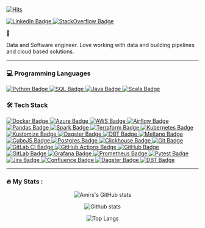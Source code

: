 
[![Hits](https://hits.seeyoufarm.com/api/count/incr/badge.svg?url=https%3A%2F%2Fgithub.com%2Fahnazary&count_bg=%2379C83D&title_bg=%23555555&icon=&icon_color=%23E7E7E7&title=hits&edge_flat=false)](https://hits.seeyoufarm.com)

<!-- <p align="center">
<img src="image_delta_pipeline_cloud.png?raw=true" width="900" height="500">
</p> -->


<div id="badges">
    <!-- LinkedIn -->
    <a href="https://www.linkedin.com/in/amir-nazary/">
        <img src="https://img.shields.io/badge/LinkedIn-blue?style=for-the-badge&logo=linkedin&logoColor=white" alt="LinkedIn Badge"/>
    </a>
    <!-- stackoverflow -->
    <a href="https://stackoverflow.com/users/18032364/amirhossein-nazary">
        <img src="https://img.shields.io/badge/StackOverflow-orange?style=for-the-badge&logo=stackoverflow&logoColor=white" alt="StackOverflow Badge"/>
    </a>
</div>

:wave:

Data and Software engineer. Love working with data and building pipelines and cloud based solutions.

---

### :computer: Programming Languages
<div>
    <!-- Python -->
    <a href="https://www.linkedin.com/in/amirhossein-nazary/details/skills/">
        <img src="https://img.shields.io/badge/python-3776AB?style=for-the-badge&logo=python&logoColor=white" alt="Python Badge"/>
    </a>
    <!-- SQL -->
    <a>
        <a href="https://www.linkedin.com/in/amirhossein-nazary/details/skills/">
        <img src="https://img.shields.io/badge/SQL-4479A1?style=for-the-badge&logo=amazon-dynamodb&logoColor=white" alt="SQL Badge"/>
    </a>
    <!-- Java -->
    <a href="https://www.linkedin.com/in/amirhossein-nazary/details/skills/">
        <img src="https://img.shields.io/badge/java-007396?style=for-the-badge&logo=java&logoColor=white" alt="Java Badge"/>
    </a>
    <!-- Scala -->
    <a href="https://www.linkedin.com/in/amirhossein-nazary/details/skills/">
        <img src="https://img.shields.io/badge/scala-DC322F?style=for-the-badge&logo=scala&logoColor=white" alt="Scala Badge"/>
    </a> 
</div>

### :hammer_and_wrench: Tech Stack

<div>
    <!-- Docker -->
    <a>
        <a href="https://www.linkedin.com/in/amirhossein-nazary/details/skills/">
        <img src="https://img.shields.io/badge/docker-2496ED?style=for-the-badge&logo=docker&logoColor=white" alt="Docker Badge"/>
    </a>
    <!-- azure -->
    <a href="https://www.linkedin.com/in/amirhossein-nazary/details/skills/">
        <img src="https://img.shields.io/badge/azure-0089D6?style=for-the-badge&logo=microsoft-azure&logoColor=white" alt="Azure Badge"/>
    </a>
    <!-- aws -->
    <a>
    <a href="https://www.linkedin.com/in/amirhossein-nazary/details/skills/">
        <img src="https://img.shields.io/badge/aws-232F3E?style=for-the-badge&logo=amazon-aws&logoColor=white" alt="AWS Badge"/>
    </a>
    <!-- airflow -->
    <a>
    <a href="https://www.linkedin.com/in/amirhossein-nazary/details/skills/">
        <img src="https://img.shields.io/badge/airflow-017CEE?style=for-the-badge&logo=apache-airflow&logoColor=white" alt="Airflow Badge"/>
    </a>
    <!-- Pandas -->
    <a>
        <a href="https://www.linkedin.com/in/amirhossein-nazary/details/skills/">
        <img src="https://img.shields.io/badge/pandas-150458?style=for-the-badge&logo=pandas&logoColor=white" alt="Pandas Badge"/>
    </a>
    <!-- spark -->
    <a>
        <a href="https://www.linkedin.com/in/amirhossein-nazary/details/skills/">
        <img src="https://img.shields.io/badge/spark-E25A1C?style=for-the-badge&logo=apache-spark&logoColor=white" alt="Spark Badge"/>
    </a>
    <!-- Terraform -->
    <a>
        <a href="https://www.linkedin.com/in/amirhossein-nazary/details/skills/">
        <img src="https://img.shields.io/badge/terraform-623CE4?style=for-the-badge&logo=terraform&logoColor=white" alt="Terraform Badge"/>
    </a>
    <!-- kubernetes -->
    <a>
        <a href="https://www.linkedin.com/in/amirhossein-nazary/details/skills/">
        <img src="https://img.shields.io/badge/kubernetes-326CE5?style=for-the-badge&logo=kubernetes&logoColor=white" alt="Kubernetes Badge"/>
    </a>
    <!-- kustomize -->
    <a>
        <a href="https://www.linkedin.com/in/amirhossein-nazary/details/skills/">
        <img src="https://img.shields.io/badge/kustomize-326CE5?style=for-the-badge&logo=kubernetes&logoColor=white" alt="Kustomize Badge"/>
    </a>
    <!-- dagster -->
    <a>
        <a href="https://www.linkedin.com/in/amirhossein-nazary/details/skills/">
        <img src="https://img.shields.io/badge/dagster-2A7ED0?style=for-the-badge&logo=dagster&logoColor=white" alt="Dagster Badge"/>
    </a>
    <!-- dbt -->
    <a>
        <a href="https://www.linkedin.com/in/amirhossein-nazary/details/skills/">
        <img src="https://img.shields.io/badge/dbt-FF6600?style=for-the-badge&logo=dbt&logoColor=white" alt="DBT Badge"/>
    </a>
    <!-- meltano -->
    <a>
        <a href="https://www.linkedin.com/in/amirhossein-nazary/details/skills/">
        <img src="https://img.shields.io/badge/meltano-FF6600?style=for-the-badge&logo=meltano&logoColor=white" alt="Meltano Badge"/>
    </a>
    <!-- cubejs -->
    <a>
        <a href="https://www.linkedin.com/in/amirhossein-nazary/details/skills/">
        <img src="https://img.shields.io/badge/cubejs-FF6600?style=for-the-badge&logo=cubejs&logoColor=white" alt="CubeJS Badge"/>
    </a>
    <a>
    <!-- postgres -->
        <a href="https://www.linkedin.com/in/amirhossein-nazary/details/skills/">
        <img src="https://img.shields.io/badge/postgres-4169E1?style=for-the-badge&logo=postgresql&logoColor=white" alt="Postgres Badge"/>
    </a>
    <!-- clckhouse -->
    <a>
        <a href="https://www.linkedin.com/in/amirhossein-nazary/details/skills/">
        <img src="https://img.shields.io/badge/clickhouse-FF0000?style=for-the-badge&logo=clickhouse&logoColor=white" alt="Clickhouse Badge"/>
    </a>
    <a>
        <a href="https://www.linkedin.com/in/amirhossein-nazary/details/skills/">
    </a>
        <a href="https://www.linkedin.com/in/amirhossein-nazary/details/skills/">
        <img src="https://img.shields.io/badge/git-F05032?style=for-the-badge&logo=git&logoColor=white" alt="Git Badge"/>
    <!--  GitLab CI -->
    </a>
        <a href="https://www.linkedin.com/in/amirhossein-nazary/details/skills/">
        <img src="https://img.shields.io/badge/gitlab CI-330F63?style=for-the-badge&logo=gitlab&logoColor=white" alt="GitLab CI Badge"/>
    </a>
    <!--  GitHub Actions -->
        <a href="https://www.linkedin.com/in/amirhossein-nazary/details/skills/">
        <img src="https://img.shields.io/badge/github actions-2088FF?style=for-the-badge&logo=github-actions&logoColor=white" alt="GitHub Actions Badge"/>
    </a>
    <!-- GitHub -->
    <a href="https://www.linkedin.com/in/amirhossein-nazary/details/skills/">
        <img src="https://img.shields.io/badge/github-181717?style=for-the-badge&logo=github&logoColor=white" alt="GitHub Badge"/>
    </a>
    <!-- GitLab -->
    <a href="https://www.linkedin.com/in/amirhossein-nazary/details/skills/">
        <img src="https://img.shields.io/badge/gitlab-FCA121?style=for-the-badge&logo=gitlab&logoColor=white" alt="GitLab Badge"/>
    </a>
    <!-- grafana -->
    <a>
        <a href="https://www.linkedin.com/in/amirhossein-nazary/details/skills/">
        <img src="https://img.shields.io/badge/grafana-F46800?style=for-the-badge&logo=grafana&logoColor=white" alt="Grafana Badge"/>
    </a>
    <!-- prometheus -->
    <a>
        <a href="https://www.linkedin.com/in/amirhossein-nazary/details/skills/">
        <img src="https://img.shields.io/badge/prometheus-E6522C?style=for-the-badge&logo=prometheus&logoColor=white" alt="Prometheus Badge"/>
    </a>
    <!-- Pytest -->
    <a>
        <a href="https://www.linkedin.com/in/amirhossein-nazary/details/skills/">
        <img src="https://img.shields.io/badge/pytest-0A9EDC?style=for-the-badge&logo=pytest&logoColor=white" alt="Pytest Badge"/>
    </a>
    <!-- jira -->
    <a>
        <a href="https://www.linkedin.com/in/amirhossein-nazary/details/skills/">
        <img src="https://img.shields.io/badge/jira-0052CC?style=for-the-badge&logo=jira&logoColor=white" alt="Jira Badge"/>
    </a>
    <!-- confluence -->
    <a>
        <a href="https://www.linkedin.com/in/amirhossein-nazary/details/skills/">
        <img src="https://img.shields.io/badge/confluence-172B4D?style=for-the-badge&logo=confluence&logoColor=white" alt="Confluence Badge"/>
    </a>
    <!-- dagster -->
    <a>
        <a href="https://www.linkedin.com/in/amirhossein-nazary/details/skills/">
        <img src="https://img.shields.io/badge/dagster-2A7ED0?style=for-the-badge&logo=dagster&logoColor=white" alt="Dagster Badge"/>
    </a>
    <!-- dbt -->
    <a>
        <a href="https://www.linkedin.com/in/amirhossein-nazary/details/skills/">
        <img src="https://img.shields.io/badge/dbt-FF6600?style=for-the-badge&logo=dbt&logoColor=white" alt="DBT Badge"/>
    </a>
</div>

<!-- ### :books: Libraries & Frameworks
<div>   
    <a>
    <a href="https://www.linkedin.com/in/amirhossein-nazary/details/skills/">
        <img src="https://img.shields.io/badge/python pandas-150458?style=for-the-badge&logo=pandas&logoColor=white" alt="Pandas Badge"/>
    </a>
    <a>
    <a href="https://www.linkedin.com/in/amirhossein-nazary/details/skills/">
        <img src="https://img.shields.io/badge/python boto3-569A31?style=for-the-badge&logo=amazon-aws&logoColor=white" alt="Boto3 Badge"/>
    </a>
    <a>
    <a href="https://www.linkedin.com/in/amirhossein-nazary/details/skills/">
        <img src="https://img.shields.io/badge/python numpy-013243?style=for-the-badge&logo=numpy&logoColor=white" alt="Numpy Badge"/>
    </a>
    <a>
    <a href="https://www.linkedin.com/in/amirhossein-nazary/details/skills/">
        <img src="https://img.shields.io/badge/python sqlalchemy-003B57?style=for-the-badge&logo=postgresql&logoColor=white" alt="SQLAlchemy Badge"/>
    </a>
    <a>
    <a href="https://www.linkedin.com/in/amirhossein-nazary/details/skills/">
        <img src="https://img.shields.io/badge/python sqlite3-003B57?style=for-the-badge&logo=sqlite&logoColor=white" alt="SQLite3 Badge"/>
    </a>

<div> -->

<!-- ### :pencil2: IDEs
<div>
    <a href="https://www.linkedin.com/in/amirhossein-nazary/details/skills/">
        <img src="https://img.shields.io/badge/visual%20studio%20code-007ACC?style=for-the-badge&logo=visual-studio-code&logoColor=white" alt="VSCode Badge"/>
    </a>
    <a href="https://www.linkedin.com/in/amirhossein-nazary/details/skills/">
        <img src="https://img.shields.io/badge/pycharm-000000?style=for-the-badge&logo=pycharm&logoColor=white" alt="PyCharm Badge"/>
    </a>
    <a href="https://www.linkedin.com/in/amirhossein-nazary/details/skills/">
        <img src="https://img.shields.io/badge/jupyter-F37626?style=for-the-badge&logo=jupyter&logoColor=white" alt="Jupyter Badge"/>
    </a>
    <a href="https://www.linkedin.com/in/amirhossein-nazary/details/skills/">
        <img src="https://img.shields.io/badge/anaconda-44A833?style=for-the-badge&logo=anaconda&logoColor=white" alt="Anaconda Badge"/>
    </a>
    <a href="https://www.linkedin.com/in/amirhossein-nazary/details/skills/">
        <img src="https://img.shields.io/badge/eclipse IDE-2C2255?style=for-the-badge&logo=eclipse-ide&logoColor=white" alt="Eclipse Badge"/>
    </a>
</div> -->

---

### :fire: My Stats :

<p align="center">
  <img src="http://github-readme-streak-stats.herokuapp.com?user=ahnazary&theme=dark&background=000000" alt="Amirs's GitHub stats" />

</p>

<p align="center">
  <img src="https://github-readme-stats.vercel.app/api?username=ahnazary&show_icons=true&theme=vision-friendly-dark" alt="Github stats" />

</p>

<p align="center">
  <img src="https://github-readme-stats.vercel.app/api/top-langs/?username=ahnazary&layout=compact&theme=vision-friendly-dark" alt="Top Langs" />

</p>
  